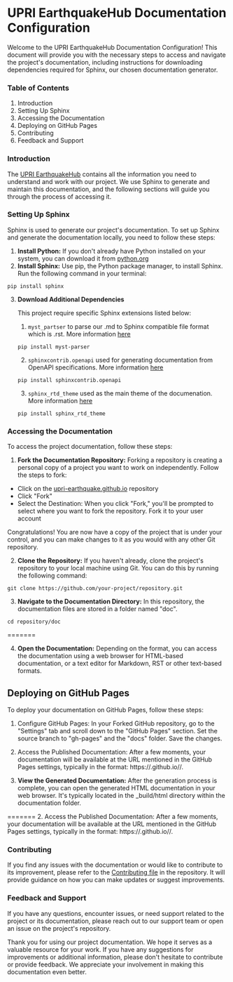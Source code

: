 UPRI EarthquakeHub Documentation Configuration
==================================

Welcome to the UPRI EarthquakeHub Documentation Configuration! This document will provide you with the necessary steps to access and navigate the project's documentation, including instructions for downloading dependencies required for Sphinx, our chosen documentation generator.
### Table of Contents

1. Introduction
2. Setting Up Sphinx
3. Accessing the Documentation
4. Deploying on GitHub Pages
5. Contributing
6. Feedback and Support


### Introduction

The [UPRI EarthquakeHub](https://upri-earthquake.github.io/) contains all the information you need to understand and work with our project. We use Sphinx to generate and maintain this documentation, and the following sections will guide you through the process of accessing it.

### Setting Up Sphinx
Sphinx is used to generate our project's documentation. To set up Sphinx and generate the documentation locally, you need to follow these steps:

1. **Install Python:** If you don't already have Python installed on your system, you can download it from [python.org](https://www.python.org/)
2. **Install Sphinx:** Use pip, the Python package manager, to install Sphinx. Run the following command in your terminal:
```
pip install sphinx

```
3.  **Download Additional Dependencies**

    This project require specific Sphinx extensions listed below:
    1. ```myst_partser``` to parse our .md to Sphinx compatible file format which is .rst. More information [here](https://pypi.org/project/myst-parser/)

    ```
    pip install myst-parser
    ```
    2. ```sphinxcontrib.openapi``` used for generating documentation from OpenAPI specifications. More information [here](https://pypi.org/project/sphinxcontrib-openapi/)

    ```
    pip install sphinxcontrib.openapi
    ```
    3.  ```sphinx_rtd_theme``` used as the main theme of the documenation.  More information [here](https://pypi.org/project/sphinx-rtd-theme/)

    ```
    pip install sphinx_rtd_theme
    ```

### Accessing the Documentation
To access the project documentation, follow these steps:

1. **Fork the Documentation Repository:** Forking a repository is creating a personal copy of a project you want to work on independently. Follow the steps to fork:

- Click on the [upri-earthquake.github.io](https://github.com/UPRI-earthquake/upri-earthquake.github.io) repository
- Click "Fork"
- Select the Destination: When you click "Fork," you'll be prompted to select where you want to fork the repository. Fork it to your user account

Congratulations! You are now have a copy of the project that is under your control, and you can make changes to it as you would with any other Git repository.

2. **Clone the Repository:** If you haven't already, clone the project's repository to your local machine using Git. You can do this by running the following command:

```
git clone https://github.com/your-project/repository.git
```

3. **Navigate to the Documentation Directory:** In this repository, the documentation files are stored in a folder named "doc".

```
cd repository/doc
````

=======

4. **Open the Documentation:** Depending on the format, you can access the documentation using a web browser for HTML-based documentation, or a text editor for Markdown, RST or other text-based formats.



## Deploying on GitHub Pages
To deploy your documentation on GitHub Pages, follow these steps:

1. Configure GitHub Pages: In your Forked GitHub repository, go to the "Settings" tab and scroll down to the "GitHub Pages" section. Set the source branch to "gh-pages" and the "docs" folder. Save the changes.

2. Access the Published Documentation: After a few moments, your documentation will be available at the URL mentioned in the GitHub Pages settings, typically in the format: https://<username>.github.io/<repository>/.






















5. **View the Generated Documentation:**
After the generation process is complete, you can open the generated HTML documentation in your web browser. It's typically located in the _build/html directory within the documentation folder.


=======
2. Access the Published Documentation: After a few moments, your documentation will be available at the URL mentioned in the GitHub Pages settings, typically in the format: https://<username>.github.io/<repository>/.


### Contributing
If you find any issues with the documentation or would like to contribute to its improvement, please refer to the [Contributing file](https://alyssapatricia.github.io/ui/dev-guide-contributing.html) in the repository.
It will provide guidance on how you can make updates or suggest improvements.

### Feedback and Support
If you have any questions, encounter issues, or need support related to the project or its documentation, please reach out to our support team or open an issue on the project's repository.

Thank you for using our project documentation. We hope it serves as a valuable resource for your work. If you have any suggestions for improvements or additional information, please don't hesitate to contribute or provide feedback. We appreciate your involvement in making this documentation even better.

